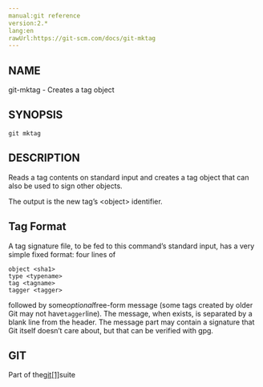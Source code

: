 ```yaml
---
manual:git reference
version:2.*
lang:en
rawUrl:https://git-scm.com/docs/git-mktag
---
```



## [](%5376#_name "")NAME<a name="_name"></a>


git-mktag - Creates a tag object





## [](%5376#_synopsis "")SYNOPSIS<a name="_synopsis"></a>

```
git mktag
```




## [](%5376#_description "")DESCRIPTION<a name="_description"></a>


Reads a tag contents on standard input and creates a tag object that can also be used to sign other objects.




The output is the new tag’s &lt;object&gt; identifier.





## [](%5376#_tag_format "")Tag Format<a name="_tag_format"></a>


A tag signature file, to be fed to this command’s standard input, has a very simple fixed format: four lines of



```
object <sha1>
type <typename>
tag <tagname>
tagger <tagger>
```




followed by some<em>optional</em>free-form message (some tags created by older Git may not have`tagger`line). The message, when exists, is separated by a blank line from the header. The message part may contain a signature that Git itself doesn’t care about, but that can be verified with gpg.





## [](%5376#_git "")GIT<a name="_git"></a>


Part of the[git[1]](%2248    "")suite





